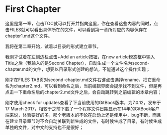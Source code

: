 # First Chapter

这里是第一章，点击TOC就可以打开并指向这里，你在查看这些内容的同时，点击FILES就可以看出具体所在的文件，可以看到第一章所对应的内容保存在chapter1.md这个文件。

我将在第二章开始，试着以目录的形式建立章节。

我刚才试着在左侧边栏点击+Add an article按钮，在new article模态框中输入Title之后（我输入的是Second Chapter），自动生成一个文件名为second-chapter.md的文件，想要以目录形式创建的想法，不能通过这个操作实现；

刚才在FILES TAB页对second-chapter.md文件右键点击选择rename，把它重命名为chapter2.md，可以看到命名之后，当前编辑界面会提示找不到文件，但是再点击一下重命名后的chapter2.md文件之后，会自动跳转到之前编辑的本章内容；

刚才使用check for updates查看了下当前使用的GitBook版本，为7.0.12，发布于17 March 2017，相较于之前下载了一个程序文件日期显示在14年的GitBook客户端来说，体验要好的多，那个老版本的不论在启动上还是使用中，bug不断，而且在建立目录章节时不会自动关联到新生成的文件，有时候生成了目录，有时候生成单独的文件，对中文的支持也不是很好；



